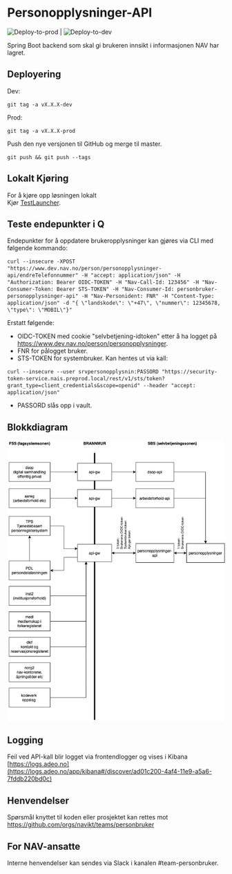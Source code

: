 # Personopplysninger-API

![Deploy-to-prod](https://github.com/navikt/personopplysninger-api/workflows/Deploy-to-prod/badge.svg) | ![Deploy-to-dev](https://github.com/navikt/personopplysninger-api/workflows/Deploy-to-dev/badge.svg)

Spring Boot backend som skal gi brukeren innsikt i informasjonen NAV har lagret. 

## Deployering

Dev:
```
git tag -a vX.X.X-dev
```

Prod:
```
git tag -a vX.X.X-prod
```

Push den nye versjonen til GitHub og merge til master.
```
git push && git push --tags
```

## Lokalt Kjøring

For å kjøre opp løsningen lokalt <br>
Kjør [TestLauncher](src/test/java/no/nav/personopplysninger/api/TestLauncher.java).

## Teste endepunkter i Q

Endepunkter for å oppdatere brukeropplysninger kan gjøres via CLI med følgende kommando:

```
curl --insecure -XPOST "https://www.dev.nav.no/person/personopplysninger-api/endreTelefonnummer" -H "accept: application/json" -H "Authorization: Bearer OIDC-TOKEN" -H "Nav-Call-Id: 123456" -H "Nav-Consumer-Token: Bearer STS-TOKEN" -H "Nav-Consumer-Id: personbruker-personopplysninger-api" -H "Nav-Personident: FNR" -H "Content-Type: application/json" -d "{ \"landskode\": \"+47\", \"nummer\": 12345678, \"type\": \"MOBIL\"}"
```

Erstatt følgende:
* OIDC-TOKEN med cookie "selvbetjening-idtoken" etter å ha logget på https://www.dev.nav.no/person/personopplysninger.
* FNR for pålogget bruker.
* STS-TOKEN for systembruker. Kan hentes ut via kall:

```
curl --insecure --user srvpersonopplysnin:PASSORD "https://security-token-service.nais.preprod.local/rest/v1/sts/token?grant_type=client_credentials&scope=openid" --header "accept: application/json"
```

* PASSORD slås opp i vault.

## Blokkdiagram

![Blokkdiagram](./diagrams/block-diagram.png)

## Logging

Feil ved API-kall blir logget via frontendlogger og vises i Kibana<br>
[https://logs.adeo.no](https://logs.adeo.no/app/kibana#/discover/ad01c200-4af4-11e9-a5a6-7fddb220bd0c)

## Henvendelser

Spørsmål knyttet til koden eller prosjektet kan rettes mot https://github.com/orgs/navikt/teams/personbruker

## For NAV-ansatte

Interne henvendelser kan sendes via Slack i kanalen #team-personbruker.


